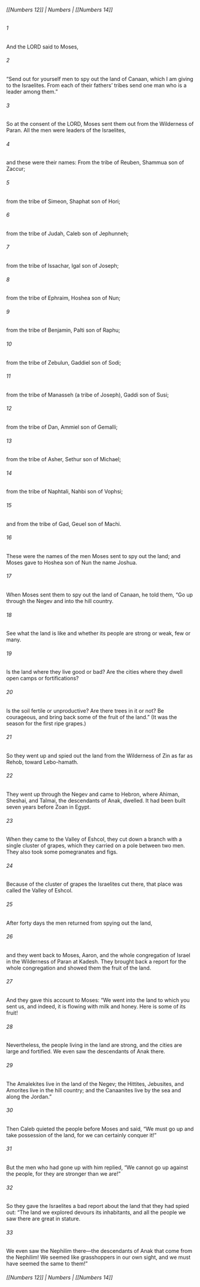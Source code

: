 ###### [[Numbers 12]] | Numbers | [[Numbers 14]]

###### 1
And the LORD said to Moses,
###### 2
“Send out for yourself men to spy out the land of Canaan, which I am giving to the Israelites. From each of their fathers’ tribes send one man who is a leader among them.”
###### 3
So at the consent of the LORD, Moses sent them out from the Wilderness of Paran. All the men were leaders of the Israelites,
###### 4
and these were their names: From the tribe of Reuben, Shammua son of Zaccur;
###### 5
from the tribe of Simeon, Shaphat son of Hori;
###### 6
from the tribe of Judah, Caleb son of Jephunneh;
###### 7
from the tribe of Issachar, Igal son of Joseph;
###### 8
from the tribe of Ephraim, Hoshea son of Nun;
###### 9
from the tribe of Benjamin, Palti son of Raphu;
###### 10
from the tribe of Zebulun, Gaddiel son of Sodi;
###### 11
from the tribe of Manasseh (a tribe of Joseph), Gaddi son of Susi;
###### 12
from the tribe of Dan, Ammiel son of Gemalli;
###### 13
from the tribe of Asher, Sethur son of Michael;
###### 14
from the tribe of Naphtali, Nahbi son of Vophsi;
###### 15
and from the tribe of Gad, Geuel son of Machi.
###### 16
These were the names of the men Moses sent to spy out the land; and Moses gave to Hoshea son of Nun the name Joshua.
###### 17
When Moses sent them to spy out the land of Canaan, he told them, “Go up through the Negev and into the hill country.
###### 18
See what the land is like and whether its people are strong or weak, few or many.
###### 19
Is the land where they live good or bad? Are the cities where they dwell open camps or fortifications?
###### 20
Is the soil fertile or unproductive? Are there trees in it or not? Be courageous, and bring back some of the fruit of the land.” (It was the season for the first ripe grapes.)
###### 21
So they went up and spied out the land from the Wilderness of Zin as far as Rehob, toward Lebo-hamath.
###### 22
They went up through the Negev and came to Hebron, where Ahiman, Sheshai, and Talmai, the descendants of Anak, dwelled. It had been built seven years before Zoan in Egypt.
###### 23
When they came to the Valley of Eshcol, they cut down a branch with a single cluster of grapes, which they carried on a pole between two men. They also took some pomegranates and figs.
###### 24
Because of the cluster of grapes the Israelites cut there, that place was called the Valley of Eshcol.
###### 25
After forty days the men returned from spying out the land,
###### 26
and they went back to Moses, Aaron, and the whole congregation of Israel in the Wilderness of Paran at Kadesh. They brought back a report for the whole congregation and showed them the fruit of the land.
###### 27
And they gave this account to Moses: “We went into the land to which you sent us, and indeed, it is flowing with milk and honey. Here is some of its fruit!
###### 28
Nevertheless, the people living in the land are strong, and the cities are large and fortified. We even saw the descendants of Anak there.
###### 29
The Amalekites live in the land of the Negev; the Hittites, Jebusites, and Amorites live in the hill country; and the Canaanites live by the sea and along the Jordan.”
###### 30
Then Caleb quieted the people before Moses and said, “We must go up and take possession of the land, for we can certainly conquer it!”
###### 31
But the men who had gone up with him replied, “We cannot go up against the people, for they are stronger than we are!”
###### 32
So they gave the Israelites a bad report about the land that they had spied out: “The land we explored devours its inhabitants, and all the people we saw there are great in stature.
###### 33
We even saw the Nephilim there—the descendants of Anak that come from the Nephilim! We seemed like grasshoppers in our own sight, and we must have seemed the same to them!”

###### [[Numbers 12]] | Numbers | [[Numbers 14]]
